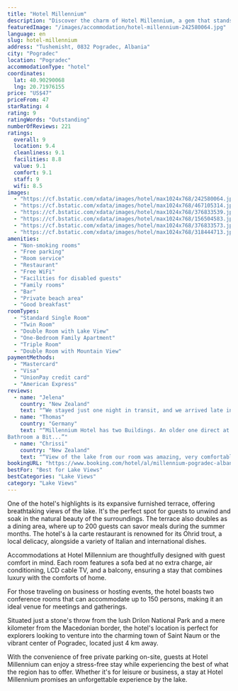 ```yaml
---
title: "Hotel Millennium"
description: "Discover the charm of Hotel Millennium, a gem that stands out for its prime location and exceptional amenities."
featuredImage: "/images/accommodation/hotel-millennium-242580064.jpg"
language: en
slug: hotel-millennium
address: "Tushemisht, 0832 Pogradec, Albania"
city: "Pogradec"
location: "Pogradec"
accommodationType: "hotel"
coordinates:
  lat: 40.90290068
  lng: 20.71976155
price: "US$47"
priceFrom: 47
starRating: 4
rating: 9
ratingWords: "Outstanding"
numberOfReviews: 221
ratings:
  overall: 9
  location: 9.4
  cleanliness: 9.1
  facilities: 8.8
  value: 9.1
  comfort: 9.1
  staff: 9
  wifi: 8.5
images:
  - "https://cf.bstatic.com/xdata/images/hotel/max1024x768/242580064.jpg?k=7d8786e44d7ce056cf3c9efdfb19f7177a61a1fe5096b487878f73f3d017a2b2&o=&hp=1"
  - "https://cf.bstatic.com/xdata/images/hotel/max1024x768/467105314.jpg?k=1436ebc0c376a8ae5350345e36bd82ff50592f8b804144d4a1a25e6cbe37c8cd&o=&hp=1"
  - "https://cf.bstatic.com/xdata/images/hotel/max1024x768/376833539.jpg?k=caa0bb0f2d96a2c436880904b922ae40224013cd782c6e757216e14b58367679&o=&hp=1"
  - "https://cf.bstatic.com/xdata/images/hotel/max1024x768/156504583.jpg?k=3baf451239f6c947e5ad985a191994d9d112d461d532c29bec1f6b96459c1b29&o=&hp=1"
  - "https://cf.bstatic.com/xdata/images/hotel/max1024x768/376833573.jpg?k=1ec788ac33d691abcc2fadee7eab87dc061a3a8d6ec5316f310807d4a28e47f4&o=&hp=1"
  - "https://cf.bstatic.com/xdata/images/hotel/max1024x768/318444713.jpg?k=bd61ce3af77fce607425dff031922e65c7c47e9e2dbc6743f348414e1ab63e82&o=&hp=1"
amenities:
  - "Non-smoking rooms"
  - "Free parking"
  - "Room service"
  - "Restaurant"
  - "Free WiFi"
  - "Facilities for disabled guests"
  - "Family rooms"
  - "Bar"
  - "Private beach area"
  - "Good breakfast"
roomTypes:
  - "Standard Single Room"
  - "Twin Room"
  - "Double Room with Lake View"
  - "One-Bedroom Family Apartment"
  - "Triple Room"
  - "Double Room with Mountain View"
paymentMethods:
  - "Mastercard"
  - "Visa"
  - "UnionPay credit card"
  - "American Express"
reviews:
  - name: "Jelena"
    country: "New Zealand"
    text: "“We stayed just one night in transit, and we arrived late in the day. We booked a room with a spa. Having that spa pool in the room was amazing, especially as we arrived late, and usually, the shared spa would already be closed for use. Staff was...”"
  - name: "Thomas"
    country: "Germany"
    text: "“Millennium Hotel has two Buildings. An older one direct at the lake and a newer one at the opposite Site of the Road. We stay at the older one. Big rooms with big balcony. Direct view to the lake. Interieur Not very New but ok.
Bathroom a Bit...”"
  - name: "Chrissi"
    country: "New Zealand"
    text: "“View of the lake from our room was amazing, very comfortable room, great location, quiet and respectful, super friendly and helpful staff, excellent breakfast selection and loads of other restaurants in the area - this place was so relaxing, we...”"
bookingURL: "https://www.booking.com/hotel/al/millennium-pogradec-albania.en-gb.html?aid=8035640"
bestFor: "Best for Lake Views"
bestCategories: "Lake Views"
category: "Lake Views"
---
```


One of the hotel's highlights is its expansive furnished terrace, offering breathtaking views of the lake. It's the perfect spot for guests to unwind and soak in the natural beauty of the surroundings. The terrace also doubles as a dining area, where up to 200 guests can savor meals during the summer months. The hotel's à la carte restaurant is renowned for its Ohrid trout, a local delicacy, alongside a variety of Italian and international dishes.

Accommodations at Hotel Millennium are thoughtfully designed with guest comfort in mind. Each room features a sofa bed at no extra charge, air conditioning, LCD cable TV, and a balcony, ensuring a stay that combines luxury with the comforts of home.

For those traveling on business or hosting events, the hotel boasts two conference rooms that can accommodate up to 150 persons, making it an ideal venue for meetings and gatherings.

Situated just a stone's throw from the lush Drilon National Park and a mere kilometer from the Macedonian border, the hotel's location is perfect for explorers looking to venture into the charming town of Saint Naum or the vibrant center of Pogradec, located just 4 km away.

With the convenience of free private parking on-site, guests at Hotel Millennium can enjoy a stress-free stay while experiencing the best of what the region has to offer. Whether it's for leisure or business, a stay at Hotel Millennium promises an unforgettable experience by the lake.